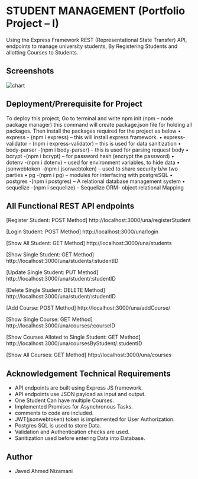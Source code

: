 
# STUDENT MANAGEMENT (Portfolio Project – I)

Using the Express Framework REST (Representational State Transfer) API, endpoints to manage university students, By Registering Students and allotting Courses to Students.
## Screenshots

![chart](https://github.com/JavedNizamani/Student_Management/assets/139638213/d48ecbd6-d18a-47fe-a501-9a9d4b64b64a)




## Deployment/Prerequisite for Project

To deploy this project, Go to terminal and write npm init (npm – node package manager) this command will create package.json file for holding all packages. Then install the packages required for the project as below
•	express 		- (npm i express) – this will install express framework.
•	express-validator	- (npm i express-validator) – this is used for data sanitization
•	body-parser 		-(npm i body-parser) – this is used for parsing request body
•	bcrypt			-(npm i bcrypt) – for password hash (encrypt the password)
•	dotenv		-(npm i dotenv) – used for environment variables, to hide data
•	jsonwebtoken	-(npm i jsonwebtoken) – used to share security b/w two parties
•	pg 			-(npm i pg) – modules for interfacing with postgreSQL
•	postgres 		-(npm i postgres) – A relational database management system
•	sequelize		-(npm i sequelize) – Sequelize ORM- object relational Mapping



## All Functional REST API endpoints

[Register Student: POST Method]
http://localhost:3000/una/registerStudent

[Login Student: POST Method]
http://localhost:3000/una/login

[Show All Student: GET Method]
http://localhost:3000/una/students

[Show Single Student: GET Method]
http://localhost:3000/una/students/:studentID

[Update Single Student: PUT Method]
http://localhost:3000/una/student/:studentID

[Delete Single Student: DELETE Method]
http://localhost:3000/una/student/:studentID

[Add Course: POST Method]
http://localhost:3000/una/addCourse/

[Show Single Course: GET Method]
http://localhost:3000/una/courses/:courseID

[Show Courses Alloted to Single Student: GET Method]
http://localhost:3000/una/coursesByStudent/:studentID

[Show All Courses: GET Method]
http://localhost:3000/una/courses


## Acknowledgement Technical Requirements

- API endpoints are built using Express JS framework.
- API endpoints use JSON payload as input and output.
- One Student Can have multiple Courses.
- Implemented Promises for Asynchronous Tasks.
- comments to code are included.
- JWT(jsonwebtoken) token is implemented for User Authorization.
- Postgres SQL is used to store Data.
- Validation and Authentication checks are used.
- Sanitization used before entering Data into Database.

## Author
- Javed Ahmed Nizamani

